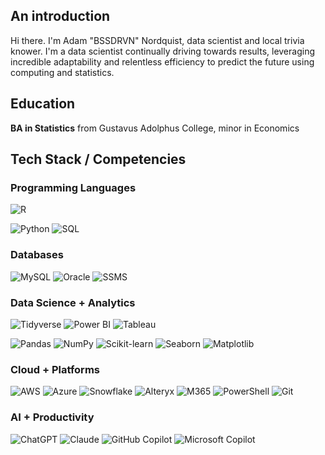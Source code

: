 ## An introduction

Hi there. I'm Adam "BSSDRVN" Nordquist, data scientist and local trivia knower. I'm a data scientist continually driving towards results, leveraging incredible adaptability and relentless efficiency to predict the future using computing and statistics.

## Education

**BA in Statistics** from Gustavus Adolphus College, minor in Economics

## Tech Stack / Competencies
### Programming Languages  
![R](https://img.shields.io/badge/R-Regression%2C%20Bayesian%2C%20Analysis%2C%20Visualization-16DF9F?style=flat&logo=r&logoColor=white&labelColor=276DC3&color=124E78) 

![Python](https://img.shields.io/badge/Python-Machine%20Learning%20(ML)-3776AB?style=flat&logo=python&logoColor=white&labelColor=3776AB&color=2D608B) ![SQL](https://img.shields.io/badge/SQL-Database%20Querying-4479A1?style=flat&logo=sqlite&logoColor=white&labelColor=4479A1&color=3C6C90)

### Databases  
![MySQL](https://img.shields.io/badge/MySQL-4479A1?style=flat&logo=mysql&logoColor=white)  ![Oracle](https://img.shields.io/badge/Oracle-F80000?style=flat&logo=oracle&logoColor=white)  ![SSMS](https://img.shields.io/badge/SSMS-CC2927?style=flat&logo=microsoftsqlserver&logoColor=white)

### Data Science + Analytics  
![Tidyverse](https://img.shields.io/badge/Tidyverse-276DC3?style=flat&logo=R&logoColor=white) ![Power BI](https://img.shields.io/badge/Power%20BI-F2C811?style=flat&logo=powerbi&logoColor=black)  ![Tableau](https://img.shields.io/badge/Tableau-E97627?style=flat&logo=tableau&logoColor=white) 

![Pandas](https://img.shields.io/badge/Pandas-150458?style=flat&logo=pandas&logoColor=white)  ![NumPy](https://img.shields.io/badge/NumPy-013243?style=flat&logo=numpy&logoColor=white)  ![Scikit-learn](https://img.shields.io/badge/Scikit--learn-EC8209?style=flat&logo=scikitlearn&logoColor=white)  ![Seaborn](https://img.shields.io/badge/Seaborn-47B8B1?style=flat)  ![Matplotlib](https://img.shields.io/badge/Matplotlib-11557C?style=flat)  

### Cloud + Platforms  
![AWS](https://img.shields.io/badge/AWS-232F3E?style=flat&logo=amazonaws&logoColor=white)  ![Azure](https://img.shields.io/badge/Azure-0078D4?style=flat&logo=microsoftazure&logoColor=white)  ![Snowflake](https://img.shields.io/badge/Snowflake-56B9EB?style=flat&logo=snowflake&logoColor=white)  ![Alteryx](https://img.shields.io/badge/Alteryx-0074A6?style=flat&logo=alteryx&logoColor=white)  ![M365](https://img.shields.io/badge/Microsoft%20365-D83B01?style=flat&logo=metrodeparis&logoColor=white) ![PowerShell](https://img.shields.io/badge/PowerShell-5391FE?style=flat&logo=powershell&logoColor=white)  ![Git](https://img.shields.io/badge/Git-F05032?style=flat&logo=git&logoColor=white)

### AI + Productivity  
![ChatGPT](https://img.shields.io/badge/ChatGPT-10A37F?style=flat&logo=openai&logoColor=white)  ![Claude](https://img.shields.io/badge/Claude-343541?style=flat&logo=anthropic&logoColor=white)  ![GitHub Copilot](https://img.shields.io/badge/GitHub%20Copilot-1DBF73?style=flat&logo=github&logoColor=white) ![Microsoft Copilot](https://img.shields.io/badge/Microsoft%20Copilot-D83B01?style=flat)



<!--
**BSSDRVN/BSSDRVN** is a ✨ _special_ ✨ repository because its `README.md` (this file) appears on your GitHub profile.

Here are some ideas to get you started:

- 🔭 I’m currently working on ...
- 🌱 I’m currently learning ...
- 👯 I’m looking to collaborate on ...
- 🤔 I’m looking for help with ...
- 💬 Ask me about ...
- 📫 How to reach me: ...
- 😄 Pronouns: ...
- ⚡ Fun fact: ...
-->
